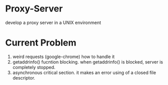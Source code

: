 # Proxy-Server
develop a proxy server in a UNIX environment

# Current Problem
1. weird requests (google-chrome)
	how to handle it
2. getaddrinfo() fucntion blocking.
	when getaddrinfo() is blocked, server is completely stopped.
3. asynchronous critical section.
	it makes an error using of a closed file descriptor.

